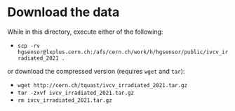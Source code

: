 # Download the data

While in this directory, execute either of the following:

- ```scp -rv hgsensor@lxplus.cern.ch:/afs/cern.ch/work/h/hgsensor/public/ivcv_irradiated_2021 .```
 
or download the compressed version (requires ```wget``` and ```tar```):

- ```wget http://cern.ch/tquast/ivcv_irradiated_2021.tar.gz```
- ```tar -zxvf ivcv_irradiated_2021.tar.gz```
- ```rm ivcv_irradiated_2021.tar.gz```